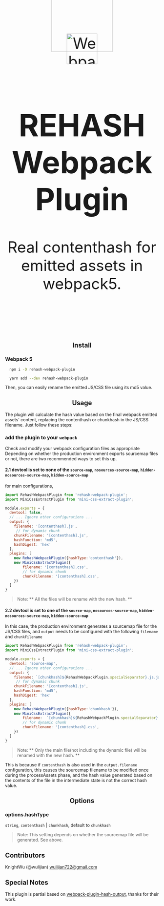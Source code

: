 <div align="center">
  <span style = "font-size:50px; display:inline-block; position:relative; top:-80px;">
  <a style="display: inline-block;" href="https://github.com/webpack/webpack">
    <img width="200" height="200"
      src="https://webpack.js.org/assets/icon-square-big.svg">
  </a>
  <div style="margin-top: -60px;">
    <img width="100" height="100" title="Webpack Plugin" src="http://michael-ciniawsky.github.io/postcss-load-plugins/logo.svg">
  </div>
  <h1>REHASH Webpack Plugin</h1>
  <p>Real contenthash for emitted assets in webpack5. </p>
</div>

<h2 align="center">Install</h2>
<h3>Webpack 5</h3>

```bash
  npm i -D rehash-webpack-plugin
```

```bash
  yarn add --dev rehash-webpack-plugin
```

Then, you can easily rename the emitted JS/CSS file using its md5 value.

<h2 align="center">Usage</h2>

The plugin will calculate the hash value based on the final webpack emitted assets' content, replacing the contenthash or chunkhash in the JS/CSS filename. Just follow these steps:

### add the plugin to your `webpack`

Check and modify your webpack configuration files as appropriate
Depending on whether the production environment exports sourcemap files or not, there are two recommended ways to set this up.

#### 2.1 devtool is set to none of the `source-map`, `nosources-source-map`, `hidden-nosources-source-map`, `hidden-source-map`

for main configurations,

```js
import RehashWebpackPlugin from 'rehash-webpack-plugin';
import MiniCssExtractPlugin from 'mini-css-extract-plugin';

module.exports = {
  devtool: false,
  // ... Ignore other configurations ...
  output: {
    filename: '[contenthash].js',
     // for dynamic chunk
    chunkFilename: '[contenthash].js',
    hashFunction: 'md5',
    hashDigest: 'hex'
  },
  plugins: [
    new RehashWebpackPlugin({hashType:'contenthash'}),
    new MiniCssExtractPlugin({
        filename: '[contenthash].css',
        // for dynamic chunk
        chunkFilename: '[contenthash].css', 
    })
  ]
}
```
> Note: ** All the files will be rename with the new hash. **

#### 2.2 devtool is set to one of the `source-map`, `nosources-source-map`, `hidden-nosources-source-map`, `hidden-source-map`

In this case, the production environment generates a sourcemap file for the JS/CSS files, and `output` needs to be configured with the following `filename` and `chunkFilename`
```js
import RehashWebpackPlugin from 'rehash-webpack-plugin';
import MiniCssExtractPlugin from 'mini-css-extract-plugin';

module.exports = {
  devtool: 'source-map',
  // ... Ignore other configurations ...
  output: {
    filename: `[chunkhash]${RehashWebpackPlugin.specialSeparator}.js.js`,
     // for dynamic chunk
    chunkFilename: '[contenthash].js',
    hashFunction: 'md5',
    hashDigest: 'hex'
  },
  plugins: [
    new RehashWebpackPlugin({hashType:'chunkhash'}),
    new MiniCssExtractPlugin({
        filename:  `[chunkhash]${RehashWebpackPlugin.specialSeparator}.css.css`,
        // for dynamic chunk
        chunkFilename: '[contenthash].css', 
    })
  ]
}
```

> Note: ** Only the main file(not including the dynamic file) will be renamed with the new hash. **

This is because if `contenthash` is also used in the `output.filename` configuration, this causes the sourcemap filename to be modified once during the processAssets phase, and the hash value generated based on the contents of the file in the intermediate state is not the correct hash value.


<h2 align="center">Options</h2>

### options.hashType
`string`, `contenthash` | `chunkhash`, default to `chunkhash`

> Note: This setting depends on whether the sourcemap file will be generated. See above.

## Contributors

KnightWu (@wulijian)
wulijian722@gmail.com


## Special Notes

This plugin is partial based on [webpack-plugin-hash-output](https://github.com/scinos/webpack-plugin-hash-output), thanks for their work.